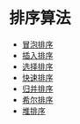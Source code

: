 # 排序算法

* [冒泡排序](https://github.com/vjudge/algorithm-cook/tree/main/Sort排序算法/bubble-sort冒泡排序)
* [插入排序]()
* [选择排序]()
* [快速排序]()
* [归并排序]()
* [希尔排序]()
* [堆排序]()
